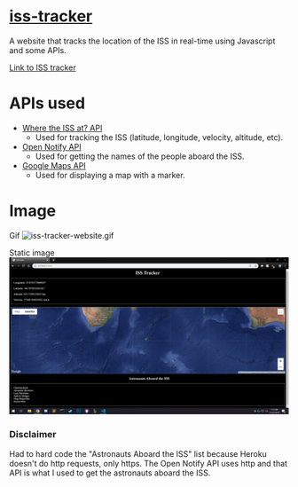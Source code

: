 # [iss-tracker](https://iss-tracker-js.herokuapp.com/)
A website that tracks the location of the ISS in real-time using Javascript and some APIs.

[Link to ISS tracker](https://iss-tracker-js.herokuapp.com/)

# APIs used
- <a href="https://wheretheiss.at/w/developer">Where the ISS at? API</a>
  - Used for tracking the ISS (latitude, longitude, velocity, altitude, etc).
- <a href="http://open-notify.org/Open-Notify-API/People-In-Space/">Open Notify API</a>
  - Used for getting the names of the people aboard the ISS.
- <a href="https://developers.google.com/maps/documentation/javascript/tutorial">Google Maps API</a>
  - Used for displaying a map with a marker.
  
# Image

Gif
<img src="images/iss-tracker-website.gif" alt="iss-tracker-website.gif">

Static image
<img src="images/iss-tracker.png" alt="iss-tracker.png">

### Disclaimer
Had to hard code the "Astronauts Aboard the ISS" list because Heroku doesn't do http requests, only https. The Open Notify API uses http and that API is what I used to get the astronauts aboard the ISS.
